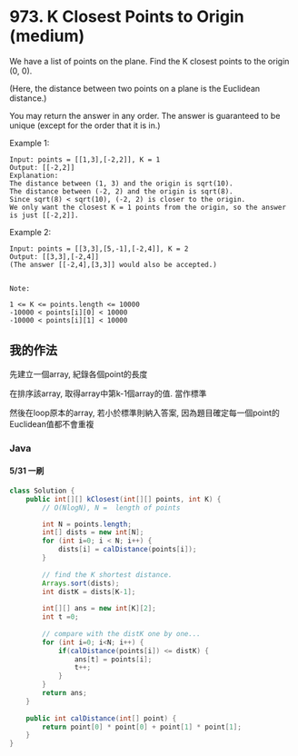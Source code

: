 # 973. K Closest Points to Origin (medium)

We have a list of points on the plane.  Find the K closest points to the origin (0, 0).

(Here, the distance between two points on a plane is the Euclidean distance.)

You may return the answer in any order.  The answer is guaranteed to be unique (except for the order that it is in.)

 

Example 1:
```
Input: points = [[1,3],[-2,2]], K = 1
Output: [[-2,2]]
Explanation: 
The distance between (1, 3) and the origin is sqrt(10).
The distance between (-2, 2) and the origin is sqrt(8).
Since sqrt(8) < sqrt(10), (-2, 2) is closer to the origin.
We only want the closest K = 1 points from the origin, so the answer is just [[-2,2]].
```
Example 2:
```
Input: points = [[3,3],[5,-1],[-2,4]], K = 2
Output: [[3,3],[-2,4]]
(The answer [[-2,4],[3,3]] would also be accepted.)
 

Note:

1 <= K <= points.length <= 10000
-10000 < points[i][0] < 10000
-10000 < points[i][1] < 10000
```

## 我的作法

先建立一個array, 紀錄各個point的長度

在排序該array, 取得array中第k-1個array的值. 當作標準

然後在loop原本的array, 若小於標準則納入答案, 因為題目確定每一個point的Euclidean值都不會重複

### Java

#### 5/31 一刷

```java
class Solution {
    public int[][] kClosest(int[][] points, int K) {
        // O(NlogN), N =  length of points

        int N = points.length;
        int[] dists = new int[N];
        for (int i=0; i < N; i++) {
            dists[i] = calDistance(points[i]);
        }
        
        // find the K shortest distance.
        Arrays.sort(dists);
        int distK = dists[K-1];
        
        int[][] ans = new int[K][2];
        int t =0;
        
        // compare with the distK one by one...
        for (int i=0; i<N; i++) {
            if(calDistance(points[i]) <= distK) {
                ans[t] = points[i];
                t++;
            }
        }
        return ans;
    }
    
    public int calDistance(int[] point) {
        return point[0] * point[0] + point[1] * point[1];
    }
}
```